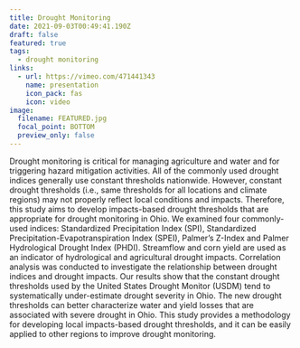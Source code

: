 ```yaml
---
title: Drought Monitoring
date: 2021-09-03T00:49:41.190Z
draft: false
featured: true
tags:
  - drought monitoring
links:
  - url: https://vimeo.com/471441343
    name: presentation
    icon_pack: fas
    icon: video
image:
  filename: FEATURED.jpg
  focal_point: BOTTOM
  preview_only: false
---
```

Drought monitoring is critical for managing agriculture and water and for triggering hazard mitigation activities. All of the commonly used drought indices generally use constant thresholds nationwide. However, constant drought thresholds (i.e., same thresholds for all locations and climate regions) may not properly reflect local conditions and impacts. Therefore, this study aims to develop impacts-based drought thresholds that are appropriate for drought monitoring in Ohio. We examined four commonly-used indices: Standardized Precipitation Index (SPI), Standardized Precipitation-Evapotranspiration Index (SPEI), Palmer’s Z-Index and Palmer Hydrological Drought Index (PHDI). Streamflow and corn yield are used as an indicator of hydrological and agricultural drought impacts. Correlation analysis was conducted to investigate the relationship between drought indices and drought impacts. Our results show that the constant drought thresholds used by the United States Drought Monitor (USDM) tend to systematically under-estimate drought severity in Ohio. The new drought thresholds can better characterize water and yield losses that are associated with severe drought in Ohio. This study provides a methodology for developing local impacts-based drought thresholds, and it can be easily applied to other regions to improve drought monitoring.